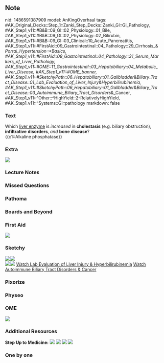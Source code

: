 ## Note
nid: 1486591387909
model: AnKingOverhaul
tags: #AK_Original_Decks::Step_1::Zanki_Step_Decks::Zanki_GI::GI_Pathology, #AK_Step1_v11::#B&B::09_GI::02_Physiology::01_Bile, #AK_Step1_v11::#B&B::09_GI::02_Physiology::02_Bilirubin, #AK_Step1_v11::#B&B::09_GI::03_Clinical::10_Acute_Pancreatitis, #AK_Step1_v11::#FirstAid::09_Gastrointestinal::04_Pathology::29_Cirrhosis_&_Portal_Hypertension::*Basics, #AK_Step1_v11::#FirstAid::09_Gastrointestinal::04_Pathology::31_Serum_Markers_of_Liver_Pathology, #AK_Step1_v11::#OME::11_Gastrointestinal::03_Hepatobiliary::04_Metabolic_Liver_Disease, #AK_Step1_v11::#OME_banner, #AK_Step1_v11::#SketchyPath::06_Hepatobiliary::01_Gallbladder_&_Biliary_Tract_Disease::01_Lab_Evaluation_of_Liver_Injury_&_Hyperbilirubinemia, #AK_Step1_v11::#SketchyPath::06_Hepatobiliary::01_Gallbladder_&_Biliary_Tract_Disease::03_Autoimmune_Biliary_Tract_Disorders_&_Cancer, #AK_Step1_v11::^Other::^HighYield::2-RelativelyHighYield, #AK_Step1_v11::^Systems::GI::pathology
markdown: false

### Text
<div>
  Which <u>liver enzyme</u> is <i>increased</i> in
  <b>cholestasis</b> (e.g. biliary obstruction),
  <b>infiltrative</b> <b>disorders</b>, <i>and</i> <b>bone</b>
  <b>disease</b>?
</div>
<div>
  {{c1::Alkaline phosphatase}}
</div>

### Extra
<img src="paste-390180598972596.jpg">

### Lecture Notes


### Missed Questions


### Pathoma


### Boards and Beyond


### First Aid
<img src="tmpvrOtQd.png">

### Sketchy
<div><img src=
"Screen%20Shot%202020-01-26%20at%202.19.22%20PM.JPG"><img src=
"Screen%20Shot%202020-01-26%20at%202.19.12%20PM.JPG"></div><img src="Zoverall%20picture%20(59)_1566160514431.jpg"><img src="Zoverall%20picture%20(60)_1566160514431.JPG">
<a href=
"https://dashboard.sketchy.com/study/medical/courses/medical-pathophysiology/units/medical-pediatrics-hepatobiliary/videos/medical-pathophysiology-hepatobiliary-gallbladder-and-biliary-tract-disease-lab-evaluation-of-liver-injury-and-hyperbilirubinemia?utm_source=anki&utm_medium=partnership&utm_campaign=february_update&utm_content=medical">
Watch Lab Evaluation of Liver Injury & Hyperbilirubinemia</a>
<a href=
"https://dashboard.sketchy.com/study/medical/courses/medical-pathophysiology/units/medical-pediatrics-hepatobiliary/videos/medical-pathophysiology-hepatobiliary-gallbladder-and-biliary-tract-disease-lab-evaluation-of-liver-injury-and-hyperbilirubinemia?utm_source=anki&utm_medium=partnership&utm_campaign=february_update&utm_content=medical">
Watch Autoimmune Biliary Tract Disorders & Cancer</a>

### Pixorize


### Physeo


### OME
<div class="ome-widget">
  <a href="https://onlinemeded.org?ref=anki"><img src=
  "_OME_AnkiFlashcards_General_7.png"></a>
</div>

### Additional Resources
<b>Step Up to Medicine:</b> <img src="tmpqOgJtq.png"> <img src=
"tmpnyoqvw.png"> <img src="tmpu9fa7z.png"> <img src=
"tmp5PFTqr.png">

### One by one


